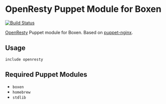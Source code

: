 # OpenResty Puppet Module for Boxen

[![Build Status](https://travis-ci.org/csfrancis/puppet-openresty.png?branch=master)](https://travis-ci.org/csfrancis/puppet-openresty)

[OpenResty](http://openresty.org) Puppet module for Boxen.  Based on [puppet-nginx](https://github.com/boxen/puppet-nginx).

## Usage

```
include openresty
```

## Required Puppet Modules

* `boxen`
* `homebrew`
* `stdlib`

